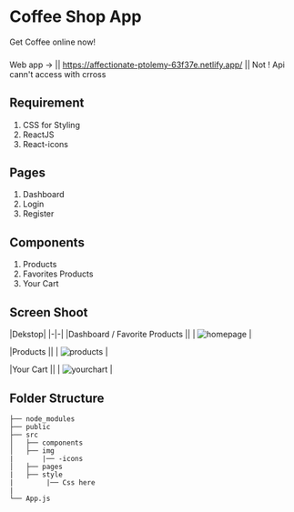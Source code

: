 # Coffee Shop App
Get Coffee online now!

### 
Web app ->
|| https://affectionate-ptolemy-63f37e.netlify.app/ ||
Not ! Api cann't access with crross

## Requirement
1. CSS for Styling 
2. ReactJS
3. React-icons

## Pages
1. Dashboard
2. Login
3. Register

## Components
1. Products
2. Favorites Products
3. Your Cart
 
 
## Screen Shoot
|Dekstop|
|-|-|
|Dashboard / Favorite Products ||
|
![homepage](https://user-images.githubusercontent.com/49724910/155720776-393b6935-e36e-43ec-935e-e62efa581a4e.PNG)
|


|Products ||
|
![products](https://user-images.githubusercontent.com/49724910/155720943-cbc9b331-f61d-48c7-a6d1-cf20260379af.PNG)
|

|Your Cart ||
|
![yourchart](https://user-images.githubusercontent.com/49724910/155721022-508dd26a-5360-452d-b848-573ea1fdde96.PNG)
|


## Folder Structure

    ├── node_modules             
    ├── public
    ├── src
    │   ├── components             
    │   ├── img 
    |       |── -icons 
    │   ├── pages
    |   ├── style
    |        |── Css here
    |
    └── App.js
